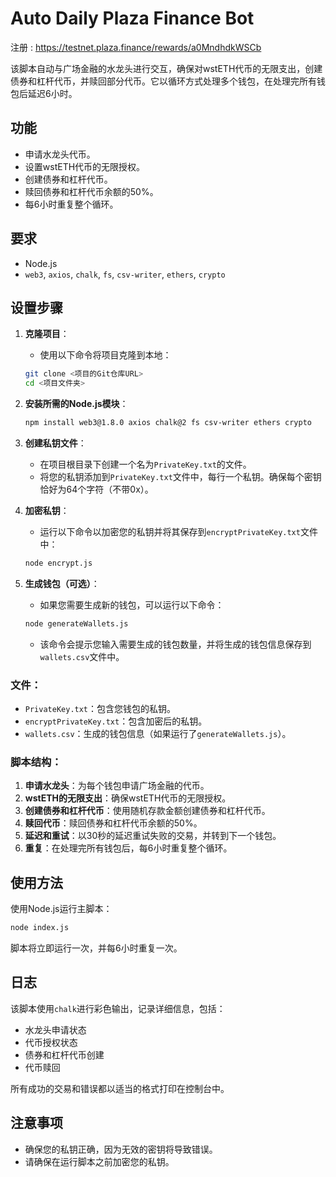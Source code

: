 # Auto Daily Plaza Finance Bot

注册 : https://testnet.plaza.finance/rewards/a0MndhdkWSCb

该脚本自动与广场金融的水龙头进行交互，确保对wstETH代币的无限支出，创建债券和杠杆代币，并赎回部分代币。它以循环方式处理多个钱包，在处理完所有钱包后延迟6小时。

## 功能
- 申请水龙头代币。
- 设置wstETH代币的无限授权。
- 创建债券和杠杆代币。
- 赎回债券和杠杆代币余额的50%。
- 每6小时重复整个循环。

## 要求
- Node.js
- `web3`, `axios`, `chalk`, `fs`, `csv-writer`, `ethers`, `crypto`

## 设置步骤

1. **克隆项目**：
   - 使用以下命令将项目克隆到本地：
   ```bash
   git clone <项目的Git仓库URL>
   cd <项目文件夹>
   ```

2. **安装所需的Node.js模块**：
   ```bash
   npm install web3@1.8.0 axios chalk@2 fs csv-writer ethers crypto
   ```

3. **创建私钥文件**：
   - 在项目根目录下创建一个名为`PrivateKey.txt`的文件。
   - 将您的私钥添加到`PrivateKey.txt`文件中，每行一个私钥。确保每个密钥恰好为64个字符（不带0x）。

4. **加密私钥**：
   - 运行以下命令以加密您的私钥并将其保存到`encryptPrivateKey.txt`文件中：
   ```bash
   node encrypt.js
   ```

5. **生成钱包（可选）**：
   - 如果您需要生成新的钱包，可以运行以下命令：
   ```bash
   node generateWallets.js
   ```
   - 该命令会提示您输入需要生成的钱包数量，并将生成的钱包信息保存到`wallets.csv`文件中。

### 文件：
- `PrivateKey.txt`：包含您钱包的私钥。
- `encryptPrivateKey.txt`：包含加密后的私钥。
- `wallets.csv`：生成的钱包信息（如果运行了`generateWallets.js`）。

### 脚本结构：

1. **申请水龙头**：为每个钱包申请广场金融的代币。
2. **wstETH的无限支出**：确保wstETH代币的无限授权。
3. **创建债券和杠杆代币**：使用随机存款金额创建债券和杠杆代币。
4. **赎回代币**：赎回债券和杠杆代币余额的50%。
5. **延迟和重试**：以30秒的延迟重试失败的交易，并转到下一个钱包。
6. **重复**：在处理完所有钱包后，每6小时重复整个循环。

## 使用方法

使用Node.js运行主脚本：

```bash
node index.js
```

脚本将立即运行一次，并每6小时重复一次。

## 日志

该脚本使用`chalk`进行彩色输出，记录详细信息，包括：
- 水龙头申请状态
- 代币授权状态
- 债券和杠杆代币创建
- 代币赎回

所有成功的交易和错误都以适当的格式打印在控制台中。

## 注意事项

- 确保您的私钥正确，因为无效的密钥将导致错误。
- 请确保在运行脚本之前加密您的私钥。
